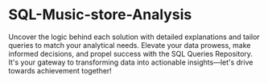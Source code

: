 # SQL-Music-store-Analysis
 Uncover the logic behind each solution with detailed explanations and tailor queries to match your analytical needs. Elevate your data prowess, make informed decisions, and propel success with the SQL Queries Repository. It's your gateway to transforming data into actionable insights—let's drive towards achievement together!
